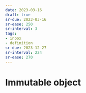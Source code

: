 ```yaml
---
date: 2023-03-16
draft: true
sr-due: 2023-03-16
sr-ease: 250
sr-interval: 3
tags:
- inbox
- definition
sr-due: 2023-12-27
sr-interval: 224
sr-ease: 270
---
```


# Immutable object